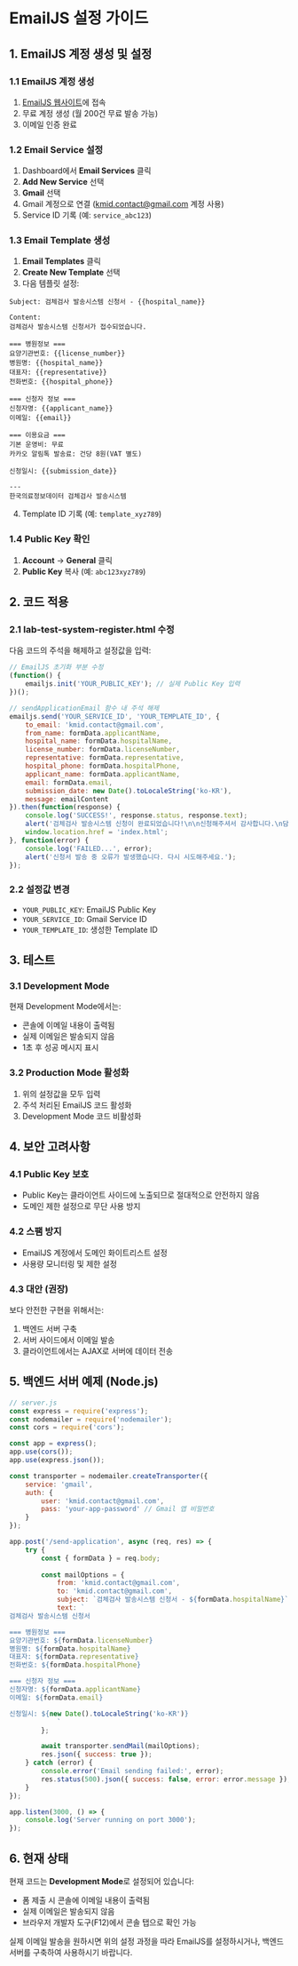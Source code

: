 # EmailJS 설정 가이드

## 1. EmailJS 계정 생성 및 설정

### 1.1 EmailJS 계정 생성
1. [EmailJS 웹사이트](https://www.emailjs.com/)에 접속
2. 무료 계정 생성 (월 200건 무료 발송 가능)
3. 이메일 인증 완료

### 1.2 Email Service 설정
1. Dashboard에서 **Email Services** 클릭
2. **Add New Service** 선택
3. **Gmail** 선택
4. Gmail 계정으로 연결 (kmid.contact@gmail.com 계정 사용)
5. Service ID 기록 (예: `service_abc123`)

### 1.3 Email Template 생성
1. **Email Templates** 클릭
2. **Create New Template** 선택
3. 다음 템플릿 설정:

```
Subject: 검체검사 발송시스템 신청서 - {{hospital_name}}

Content:
검체검사 발송시스템 신청서가 접수되었습니다.

=== 병원정보 ===
요양기관번호: {{license_number}}
병원명: {{hospital_name}}
대표자: {{representative}}
전화번호: {{hospital_phone}}

=== 신청자 정보 ===
신청자명: {{applicant_name}}
이메일: {{email}}

=== 이용요금 ===
기본 운영비: 무료
카카오 알림톡 발송료: 건당 8원(VAT 별도)

신청일시: {{submission_date}}

---
한국의료정보데이터 검체검사 발송시스템
```

4. Template ID 기록 (예: `template_xyz789`)

### 1.4 Public Key 확인
1. **Account** → **General** 클릭
2. **Public Key** 복사 (예: `abc123xyz789`)

## 2. 코드 적용

### 2.1 lab-test-system-register.html 수정
다음 코드의 주석을 해제하고 설정값을 입력:

```javascript
// EmailJS 초기화 부분 수정
(function() {
    emailjs.init('YOUR_PUBLIC_KEY'); // 실제 Public Key 입력
})();

// sendApplicationEmail 함수 내 주석 해제
emailjs.send('YOUR_SERVICE_ID', 'YOUR_TEMPLATE_ID', {
    to_email: 'kmid.contact@gmail.com',
    from_name: formData.applicantName,
    hospital_name: formData.hospitalName,
    license_number: formData.licenseNumber,
    representative: formData.representative,
    hospital_phone: formData.hospitalPhone,
    applicant_name: formData.applicantName,
    email: formData.email,
    submission_date: new Date().toLocaleString('ko-KR'),
    message: emailContent
}).then(function(response) {
    console.log('SUCCESS!', response.status, response.text);
    alert('검체검사 발송시스템 신청이 완료되었습니다!\n\n신청해주셔서 감사합니다.\n담당자가 검토 후 연락드리겠습니다.');
    window.location.href = 'index.html';
}, function(error) {
    console.log('FAILED...', error);
    alert('신청서 발송 중 오류가 발생했습니다. 다시 시도해주세요.');
});
```

### 2.2 설정값 변경
- `YOUR_PUBLIC_KEY`: EmailJS Public Key
- `YOUR_SERVICE_ID`: Gmail Service ID
- `YOUR_TEMPLATE_ID`: 생성한 Template ID

## 3. 테스트

### 3.1 Development Mode
현재 Development Mode에서는:
- 콘솔에 이메일 내용이 출력됨
- 실제 이메일은 발송되지 않음
- 1초 후 성공 메시지 표시

### 3.2 Production Mode 활성화
1. 위의 설정값을 모두 입력
2. 주석 처리된 EmailJS 코드 활성화
3. Development Mode 코드 비활성화

## 4. 보안 고려사항

### 4.1 Public Key 보호
- Public Key는 클라이언트 사이드에 노출되므로 절대적으로 안전하지 않음
- 도메인 제한 설정으로 무단 사용 방지

### 4.2 스팸 방지
- EmailJS 계정에서 도메인 화이트리스트 설정
- 사용량 모니터링 및 제한 설정

### 4.3 대안 (권장)
보다 안전한 구현을 위해서는:
1. 백엔드 서버 구축
2. 서버 사이드에서 이메일 발송
3. 클라이언트에서는 AJAX로 서버에 데이터 전송

## 5. 백엔드 서버 예제 (Node.js)

```javascript
// server.js
const express = require('express');
const nodemailer = require('nodemailer');
const cors = require('cors');

const app = express();
app.use(cors());
app.use(express.json());

const transporter = nodemailer.createTransporter({
    service: 'gmail',
    auth: {
        user: 'kmid.contact@gmail.com',
        pass: 'your-app-password' // Gmail 앱 비밀번호
    }
});

app.post('/send-application', async (req, res) => {
    try {
        const { formData } = req.body;
        
        const mailOptions = {
            from: 'kmid.contact@gmail.com',
            to: 'kmid.contact@gmail.com',
            subject: `검체검사 발송시스템 신청서 - ${formData.hospitalName}`,
            text: `
검체검사 발송시스템 신청서

=== 병원정보 ===
요양기관번호: ${formData.licenseNumber}
병원명: ${formData.hospitalName}
대표자: ${formData.representative}
전화번호: ${formData.hospitalPhone}

=== 신청자 정보 ===
신청자명: ${formData.applicantName}
이메일: ${formData.email}

신청일시: ${new Date().toLocaleString('ko-KR')}
            `
        };

        await transporter.sendMail(mailOptions);
        res.json({ success: true });
    } catch (error) {
        console.error('Email sending failed:', error);
        res.status(500).json({ success: false, error: error.message });
    }
});

app.listen(3000, () => {
    console.log('Server running on port 3000');
});
```

## 6. 현재 상태

현재 코드는 **Development Mode**로 설정되어 있습니다:
- 폼 제출 시 콘솔에 이메일 내용이 출력됨
- 실제 이메일은 발송되지 않음
- 브라우저 개발자 도구(F12)에서 콘솔 탭으로 확인 가능

실제 이메일 발송을 원하시면 위의 설정 과정을 따라 EmailJS를 설정하시거나, 백엔드 서버를 구축하여 사용하시기 바랍니다. 